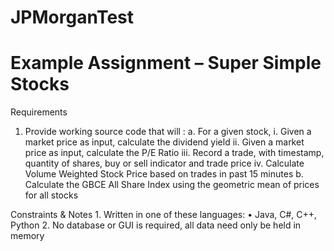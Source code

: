 # JPMorganTest

# Example Assignment – Super Simple Stocks
 Requirements
1.	Provide working source code that will :
	a.	For a given stock, 
		i.	Given a market price as input, calculate the dividend yield
		ii.	Given a market price as input,  calculate the P/E Ratio
		iii.	Record a trade, with timestamp, quantity of shares, buy or sell indicator and trade price
		iv.	Calculate Volume Weighted Stock Price based on trades in past 15 minutes
	b.	Calculate the GBCE All Share Index using the geometric mean of prices for all stocks
	
Constraints & Notes
	1.	Written in one of these languages:
		•	Java, C#, C++, Python
	2.	No database or GUI is required, all data need only be held in memory




